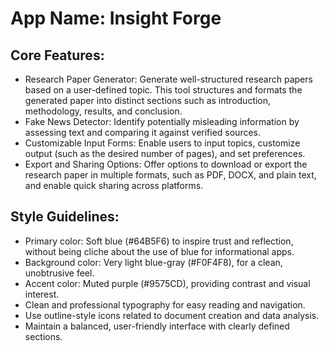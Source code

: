 # **App Name**: Insight Forge

## Core Features:

- Research Paper Generator: Generate well-structured research papers based on a user-defined topic. This tool structures and formats the generated paper into distinct sections such as introduction, methodology, results, and conclusion.
- Fake News Detector: Identify potentially misleading information by assessing text and comparing it against verified sources.
- Customizable Input Forms: Enable users to input topics, customize output (such as the desired number of pages), and set preferences. 
- Export and Sharing Options: Offer options to download or export the research paper in multiple formats, such as PDF, DOCX, and plain text, and enable quick sharing across platforms.

## Style Guidelines:

- Primary color: Soft blue (#64B5F6) to inspire trust and reflection, without being cliche about the use of blue for informational apps.
- Background color: Very light blue-gray (#F0F4F8), for a clean, unobtrusive feel.
- Accent color: Muted purple (#9575CD), providing contrast and visual interest.
- Clean and professional typography for easy reading and navigation.
- Use outline-style icons related to document creation and data analysis.
- Maintain a balanced, user-friendly interface with clearly defined sections.